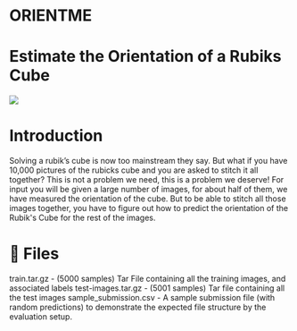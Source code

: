 # ORIENTME
<h1><b>Estimate the Orientation of a Rubiks Cube</b></h1>


<a href="https://imgflip.com/gif/40vdhh"><img src="https://i.imgur.com/aTlNoBz.gif"></a>

<div>
<h1><b>Introduction</b></h1>
<p>
Solving a rubik’s cube is now too mainstream they say. But what if you have 10,000 pictures of the rubicks cube and you are asked to stitch it all together? This is not a problem we need, this is a problem we deserve!
For input you will be given a large number of images, for about half of them, we have measured the orientation of the cube. But to be able to stitch all those images together, you have to figure out how to predict the orientation of the Rubik's Cube for the rest of the images.
</p>
</div>

<div>
<h1><b>📁 Files</b></h1>
<p>
train.tar.gz - (5000 samples) Tar File containing all the training images, and associated labels
test-images.tar.gz - (5001 samples) Tar file containing all the test images
sample_submission.csv - A sample submission file (with random predictions) to demonstrate the expected file structure by the evaluation setup.
</p>
</div>

